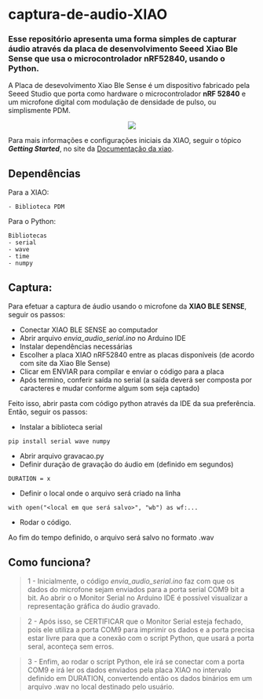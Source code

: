 # captura-de-audio-XIAO

### Esse repositório apresenta uma forma simples de capturar áudio através da placa de desenvolvimento Seeed Xiao Ble Sense que usa o microcontrolador nRF52840, usando o Python.



A Placa de desevolvimento Xiao Ble Sense é um dispositivo fabricado pela Seeed Studio que porta como hardware o microcontrolador **nRF 52840** e um microfone digital com modulação de densidade de pulso, ou simplismente PDM.
<div style="text-align: center">
    <img src="https://encrypted-tbn0.gstatic.com/images?q=tbn:ANd9GcQGkku2nEQdIFBsEjCudaibNdMYmN8gsUwEcw&s">
</div>



Para mais informações e configurações iniciais da XIAO, seguir o tópico ***Getting Started***, no site da [Documentação da xiao](https://wiki.seeedstudio.com/XIAO_BLE/).

## Dependências
Para a XIAO:

    - Biblioteca PDM

Para o Python:
    
    Bibliotecas
    - serial
    - wave
    - time
    - numpy

## Captura:
Para efetuar a captura de áudio usando o microfone da **XIAO BLE SENSE**, seguir os passos:

- Conectar XIAO BLE SENSE ao computador
- Abrir arquivo *envia_audio_serial.ino* no Arduino IDE
- Instalar dependências necessárias
- Escolher a placa XIAO nRF52840 entre as placas disponíveis (de acordo com site da Xiao Ble Sense)
- Clicar em ENVIAR para compilar e enviar o código para a placa
- Após termino, conferir saída no serial (a saída deverá ser composta por caracteres e mudar conforme algum som seja captado)

Feito isso, abrir pasta com código python através da IDE da sua preferência. Então, seguir os passos:
- Instalar a biblioteca serial
```
pip install serial wave numpy
```
- Abrir arquivo gravacao.py
- Definir duração de gravação do áudio em (definido em segundos)
```
DURATION = x 
```
- Definir o local onde o arquivo será criado na linha
```
with open("<local em que será salvo>", "wb") as wf:...
```
- Rodar o código.

Ao fim do tempo definido, o arquivo será salvo no formato .wav


## Como funciona?
> 1 - Inicialmente, o código *envia_audio_serial.ino* faz com que os dados do microfone sejam enviados para a porta serial COM9 bit a bit. Ao abrir o o Monitor Serial no Arduino IDE é possível visualizar a representação gráfica do áudio gravado.

> 2 - Após isso, se CERTIFICAR que o Monitor Serial esteja fechado, pois ele utiliza a porta COM9 para imprimir os dados e a porta precisa estar livre para que a conexão com o script Python, que usará a porta seral, aconteça sem erros.

> 3 - Enfim, ao rodar o script Python, ele irá se conectar com a porta COM9 e irá ler os dados enviados pela placa XIAO no intervalo definido em DURATION, convertendo então os dados binários em um arquivo .wav no local destinado pelo usuário.